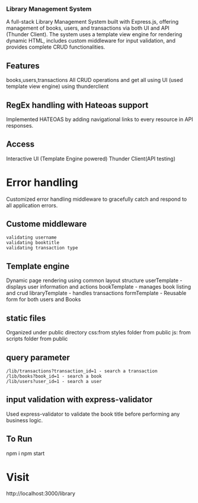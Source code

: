 ### Library Management System
 A full-stack Library Management System built with Express.js, offering management of books, users, and transactions via both UI and API (Thunder Client). The system uses a template view engine for rendering dynamic HTML, includes custom middleware for input validation, and provides complete CRUD functionalities.
## Features
 books,users,transactions
 All CRUD operations and get all
    using UI (used template view engine)
    using thunderclient
## RegEx handling with Hateoas support
 Implemented HATEOAS by adding navigational links to every resource in API responses.
## Access
 Interactive UI (Template Engine powered)
 Thunder Client(API testing)
# Error handling 
 Customized error handling middleware to gracefully catch and respond to all application errors.
## Custome middleware 
    validating username
    validating booktitle
    validating transaction type
## Template engine
 Dynamic page rendering using common layout structure
  userTemplate - displays user information and actions
  bookTemplate - manages book listing and crud
  libraryTemplate - handles transactions
  formTemplate - Reusable form for both users and Books
## static files
 Organized under public directory
    css:from styles folder from public
    js: from scripts folder from public
## query parameter
    /lib/transactions?transaction_id=1 - search a transaction
    /lib/books?book_id=1 - search a book
    /lib/users?user_id=1 - search a user
## input validation with express-validator
 Used express-validator to validate the book title before performing any business logic.
## To Run
 npm i
 npm start
# Visit 
 http://localhost:3000/library